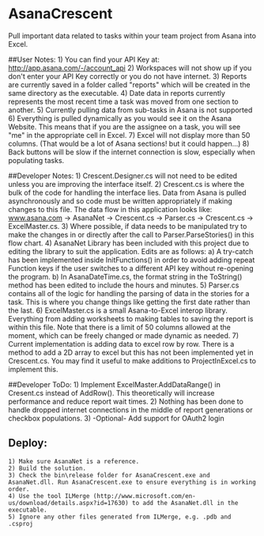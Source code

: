 AsanaCrescent
===============

Pull important data related to tasks within your team project from Asana into Excel.

##User Notes:
	1) You can find your API Key at: http://app.asana.com/-/account_api
	2) Workspaces will not show up if you don't enter your API Key correctly or you do not have internet.
	3) Reports are currently saved in a folder called "reports" which will be created in the same directory
		as the executable.
	4) Date data in reports currently represents the most recent time a task was moved from one section to another.
	5) Currently pulling data from sub-tasks in Asana is not supported
	6) Everything is pulled dynamically as you would see it on the Asana Website. This means that if you are the assignee on a task,
		you will see "me" in the appropriate cell in Excel.
	7) Excel will not display more than 50 columns. (That would be a lot of Asana sections! but it could happen...)
	8) Back buttons will be slow if the internet connection is slow, especially when populating tasks.
		
##Developer Notes:
	1) Crescent.Designer.cs will not need to be edited unless you are improving the interface itself.
	2) Crescent.cs is where the bulk of the code for handling the interface lies. Data from Asana is pulled
		asynchronously and so code must be written appropriately if making changes to this file. The data flow
		in this application looks like: www.asana.com -> AsanaNet -> Crescent.cs -> Parser.cs -> Crescent.cs -> ExcelMaster.cs.
	3) Where possible, if data needs to be manipulated try to make the changes in or directly after the call to Parser.ParseStories() in this flow chart.
	4) AsanaNet Library has been included with this project due to editing the library to suit the application. Edits are as follows:
			a) A try-catch has been implemented inside InitFunctions()  in order to avoid adding repeat Function keys if the user
				switches to a different API key without re-opening the program.
			b) In AsanaDateTime.cs, the format string in the ToString() method has been edited to include the hours and minutes.
	5) Parser.cs contains all of the logic for handling the parsing of data in the stories for a task. This is where you change things like getting the
		first date rather than the last.
	6) ExcelMaster.cs is a small Asana-to-Excel interop library. Everything from adding worksheets to making tables to saving
		the report is within this file. Note that there is a limit of 50 columns allowed at the moment, which can be freely changed or made 
		dynamic as needed.
	7) Current implementation is adding data to excel row by row. There is a method to add a 2D array to excel but this has not been implemented yet
		in Crescent.cs. You may find it useful to make additions to ProjectInExcel.cs to implement this.
		
##Developer ToDo:
	1) Implement ExcelMaster.AddDataRange() in Cresent.cs instead of AddRow(). This theoretically will increase performance and reduce report 
		wait times.
	2) Nothing has been done to handle dropped internet connections in the middle of report generations or checkbox populations.
	3) -Optional- Add support for OAuth2 login
	
## Deploy:
	1) Make sure AsanaNet is a reference. 
	2) Build the solution.
	3) Check the bin\release folder for AsanaCrescent.exe and AsanaNet.dll. Run AsanaCrescent.exe to ensure everything is in working order.
	4) Use the tool ILMerge (http://www.microsoft.com/en-us/download/details.aspx?id=17630) to add the AsanaNet.dll in the executable.
	5) Ignore any other files generated from ILMerge, e.g. .pdb and .csproj